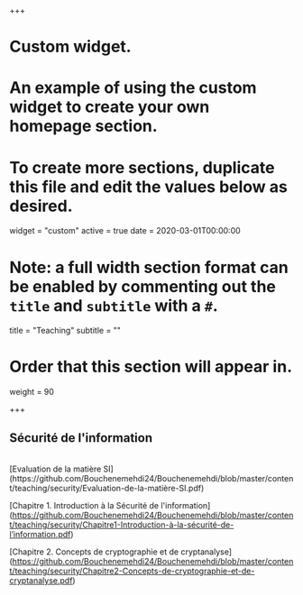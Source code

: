 +++
# Custom widget.
# An example of using the custom widget to create your own homepage section.
# To create more sections, duplicate this file and edit the values below as desired.
widget = "custom"
active = true
date = 2020-03-01T00:00:00

# Note: a full width section format can be enabled by commenting out the `title` and `subtitle` with a `#`.
title = "Teaching"
subtitle = ""

# Order that this section will appear in.
weight = 90

+++
## Sécurité de l'information

</br>
[Evaluation de la matière SI]
(https://github.com/Bouchenemehdi24/Bouchenemehdi/blob/master/content/teaching/security/Evaluation-de-la-matière-SI.pdf)
</br>

[Chapitre 1. Introduction à la Sécurité de l'information]
(https://github.com/Bouchenemehdi24/Bouchenemehdi/blob/master/content/teaching/security/Chapitre1-Introduction-à-la-sécurité-de-l’information.pdf)
</br>

[Chapitre 2. Concepts de cryptographie et de cryptanalyse]
(https://github.com/Bouchenemehdi24/Bouchenemehdi/blob/master/content/teaching/security/Chapitre2-Concepts-de-cryptographie-et-de-cryptanalyse.pdf)
</br>
